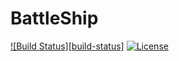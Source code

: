 BattleShip
==========

[![Build Status][build-status]][travis]
[![License][license]](LICENSE)

[license]: https://img.shields.io/badge/License-MIT-brightgreen.png
[travis]: https://travis-ci.org/Bjornkjohnson/BattleShipGame.svg?branch=master

